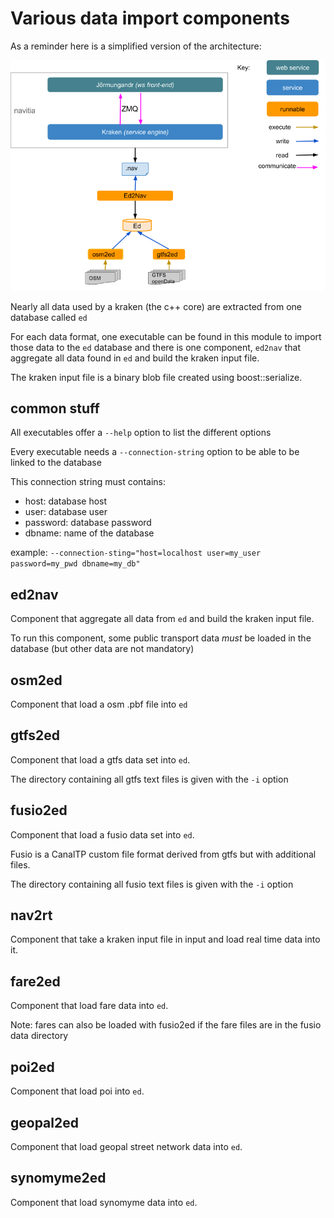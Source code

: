 # Various data import components

As a reminder here is a simplified version of the architecture:

![](../../documentation/diagrams/simple_archi_data_view.png "architecture")

Nearly all data used by a kraken (the c++ core) are extracted from one database called `ed`

For each data format, one executable can be found in this module to import those data to the `ed` database and there is one component, `ed2nav` that aggregate all data found in `ed` and build the kraken input file.

The kraken input file is a binary blob file created using boost::serialize.

## common stuff
All executables offer a ```--help``` option to list the different options

Every executable needs a ```--connection-string``` option to be able to be linked to the database

This connection string must contains:
 * host: database host
 * user: database user
 * password: database password
 * dbname: name of the database

example: ```--connection-sting="host=localhost user=my_user password=my_pwd dbname=my_db"```

## ed2nav
Component that aggregate all data from `ed` and build the kraken input file.

To run this component, some public transport data *must* be loaded in the database (but other data are not mandatory)

## osm2ed
Component that load a osm .pbf file into `ed`

## gtfs2ed
Component that load a gtfs data set into `ed`.

The directory containing all gtfs text files is given with the `-i` option

## fusio2ed
Component that load a fusio data set into `ed`.

Fusio is a CanalTP custom file format derived from gtfs but with additional files.

The directory containing all fusio text files is given with the `-i` option

## nav2rt
Component that take a kraken input file in input and load real time data into it.

## fare2ed
Component that load fare data into `ed`.

Note: fares can also be loaded with fusio2ed if the fare files are in the fusio data directory

## poi2ed
Component that load poi into `ed`.

## geopal2ed
Component that load geopal street network data into `ed`.

## synomyme2ed
Component that load synomyme data into `ed`.

